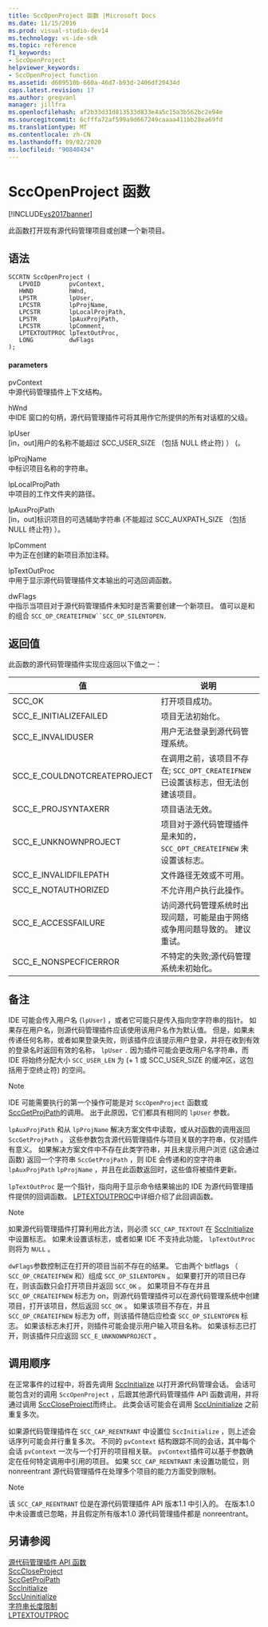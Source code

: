 ```yaml
---
title: SccOpenProject 函数 |Microsoft Docs
ms.date: 11/15/2016
ms.prod: visual-studio-dev14
ms.technology: vs-ide-sdk
ms.topic: reference
f1_keywords:
- SccOpenProject
helpviewer_keywords:
- SccOpenProject function
ms.assetid: d609510b-660a-46d7-b93d-2406df20434d
caps.latest.revision: 17
ms.author: gregvanl
manager: jillfra
ms.openlocfilehash: af2b33d31d813533d833e4a5c15a3b562bc2e94e
ms.sourcegitcommit: 6cfffa72af599a9d667249caaaa411bb28ea69fd
ms.translationtype: MT
ms.contentlocale: zh-CN
ms.lasthandoff: 09/02/2020
ms.locfileid: "90840434"
---
```

# <a name="sccopenproject-function"></a>SccOpenProject 函数
[!INCLUDE[vs2017banner](../includes/vs2017banner.md)]

此函数打开现有源代码管理项目或创建一个新项目。  
  
## <a name="syntax"></a>语法  
  
```cpp#  
SCCRTN SccOpenProject (  
   LPVOID        pvContext,  
   HWND          hWnd,  
   LPSTR         lpUser,  
   LPCSTR        lpProjName,  
   LPCSTR        lpLocalProjPath,  
   LPSTR         lpAuxProjPath,  
   LPCSTR        lpComment,  
   LPTEXTOUTPROC lpTextOutProc,  
   LONG          dwFlags  
);  
```  
  
#### <a name="parameters"></a>parameters  
 pvContext  
 中源代码管理插件上下文结构。  
  
 hWnd  
 中IDE 窗口的句柄，源代码管理插件可将其用作它所提供的所有对话框的父级。  
  
 lpUser  
 [in，out]用户的名称不能超过 SCC_USER_SIZE （包括 NULL 终止符) ） (。  
  
 lpProjName  
 中标识项目名称的字符串。  
  
 lpLocalProjPath  
 中项目的工作文件夹的路径。  
  
 lpAuxProjPath  
 [in，out]标识项目的可选辅助字符串 (不能超过 SCC_AUXPATH_SIZE （包括 NULL 终止符) ）。  
  
 lpComment  
 中为正在创建的新项目添加注释。  
  
 lpTextOutProc  
 中用于显示源代码管理插件文本输出的可选回调函数。  
  
 dwFlags   
 中指示当项目对于源代码管理插件未知时是否需要创建一个新项目。 值可以是和的组合 `SCC_OP_CREATEIFNEW``SCC_OP_SILENTOPEN.`  
  
## <a name="return-value"></a>返回值  
 此函数的源代码管理插件实现应返回以下值之一：  
  
|值|说明|  
|-----------|-----------------|  
|SCC_OK|打开项目成功。|  
|SCC_E_INITIALIZEFAILED|项目无法初始化。|  
|SCC_E_INVALIDUSER|用户无法登录到源代码管理系统。|  
|SCC_E_COULDNOTCREATEPROJECT|在调用之前，该项目不存在; `SCC_OPT_CREATEIFNEW` 已设置该标志，但无法创建该项目。|  
|SCC_E_PROJSYNTAXERR|项目语法无效。|  
|SCC_E_UNKNOWNPROJECT|项目对于源代码管理插件是未知的， `SCC_OPT_CREATEIFNEW` 未设置该标志。|  
|SCC_E_INVALIDFILEPATH|文件路径无效或不可用。|  
|SCC_E_NOTAUTHORIZED|不允许用户执行此操作。|  
|SCC_E_ACCESSFAILURE|访问源代码管理系统时出现问题，可能是由于网络或争用问题导致的。 建议重试。|  
|SCC_E_NONSPECFICERROR|不特定的失败;源代码管理系统未初始化。|  
  
## <a name="remarks"></a>备注  
 IDE 可能会传入用户名 (`lpUser`) ，或者它可能只是传入指向空字符串的指针。 如果存在用户名，则源代码管理插件应该使用该用户名作为默认值。 但是，如果未传递任何名称，或者如果登录失败，则该插件应该提示用户登录，并将在收到有效的登录名时返回有效的名称， `lpUser` `.` 因为插件可能会更改用户名字符串，而 IDE 将始终分配大小 `SCC_USER_LEN` 为 (+ 1 或 SCC_USER_SIZE 的缓冲区，这包括用于空终止符) 的空间。  
  
> [!NOTE]
> IDE 可能需要执行的第一个操作可能是对 `SccOpenProject` 函数或 [SccGetProjPath](../extensibility/sccgetprojpath-function.md)的调用。 出于此原因，它们都具有相同的 `lpUser` 参数。  
  
 `lpAuxProjPath` 和从 `lpProjName` 解决方案文件中读取，或从对函数的调用返回 `SccGetProjPath` 。 这些参数包含源代码管理插件与项目关联的字符串，仅对插件有意义。 如果解决方案文件中不存在此类字符串，并且未提示用户浏览 (这会通过函数) 返回一个字符串 `SccGetProjPath` ，则 IDE 会传递和的空字符串 `lpAuxProjPath` `lpProjName` ，并且在此函数返回时，这些值将被插件更新。  
  
 `lpTextOutProc` 是一个指针，指向用于显示命令结果输出的 IDE 为源代码管理插件提供的回调函数。 [LPTEXTOUTPROC](../extensibility/lptextoutproc.md)中详细介绍了此回调函数。  
  
> [!NOTE]
> 如果源代码管理插件打算利用此方法，则必须 `SCC_CAP_TEXTOUT` 在 [SccInitialize](../extensibility/sccinitialize-function.md)中设置标志。 如果未设置该标志，或者如果 IDE 不支持此功能， `lpTextOutProc` 则将为 `NULL` 。  
  
 `dwFlags`参数控制正在打开的项目当前不存在的结果。 它由两个 bitflags （ `SCC_OP_CREATEIFNEW` 和）组成 `SCC_OP_SILENTOPEN` 。 如果要打开的项目已存在，则该函数只会打开项目并返回 `SCC_OK` 。 如果项目不存在并且 `SCC_OP_CREATEIFNEW` 标志为 on，则源代码管理插件可以在源代码管理系统中创建项目，打开该项目，然后返回 `SCC_OK` 。 如果该项目不存在，并且 `SCC_OP_CREATEIFNEW` 标志为 off，则该插件随后应检查 `SCC_OP_SILENTOPEN` 标志。 如果该标志未打开，则插件可能会提示用户输入项目名称。 如果该标志已打开，则该插件只应返回 `SCC_E_UNKNOWNPROJECT` 。  
  
## <a name="calling-order"></a>调用顺序  
 在正常事件的过程中，将首先调用 [SccInitialize](../extensibility/sccinitialize-function.md) 以打开源代码管理会话。 会话可能包含对的调用 `SccOpenProject` ，后跟其他源代码管理插件 API 函数调用，并将通过调用 [SccCloseProject](../extensibility/scccloseproject-function.md)而终止。 此类会话可能会在调用 [SccUninitialize](../extensibility/sccuninitialize-function.md) 之前重复多次。  
  
 如果源代码管理插件在 `SCC_CAP_REENTRANT` 中设置位 `SccInitialize` ，则上述会话序列可能会并行重复多次。 不同的 `pvContext` 结构跟踪不同的会话，其中每个会话 `pvContext` 一次与一个打开的项目相关联。 `pvContext`插件可以基于参数确定在任何特定调用中引用的项目。 如果 `SCC_CAP_REENTRANT` 未设置功能位，则 nonreentrant 源代码管理插件在处理多个项目的能力方面受到限制。  
  
> [!NOTE]
> 该 `SCC_CAP_REENTRANT` 位是在源代码管理插件 API 版本1.1 中引入的。 在版本1.0 中未设置或已忽略，并且假定所有版本1.0 源代码管理插件都是 nonreentrant。  
  
## <a name="see-also"></a>另请参阅  
 [源代码管理插件 API 函数](../extensibility/source-control-plug-in-api-functions.md)   
 [SccCloseProject](../extensibility/scccloseproject-function.md)   
 [SccGetProjPath](../extensibility/sccgetprojpath-function.md)   
 [SccInitialize](../extensibility/sccinitialize-function.md)   
 [SccUninitialize](../extensibility/sccuninitialize-function.md)   
 [字符串长度限制](../extensibility/restrictions-on-string-lengths.md)   
 [LPTEXTOUTPROC](../extensibility/lptextoutproc.md)
